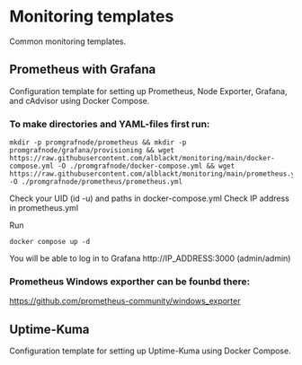 # Monitoring templates
Common monitoring templates. 

 ## Prometheus with Grafana
 Configuration template for setting up Prometheus, Node Exporter, Grafana, and cAdvisor using Docker Compose.
 
 ### To make directories and YAML-files first run: 
 
``` 
mkdir -p promgrafnode/prometheus && mkdir -p promgrafnode/grafana/provisioning && wget https://raw.githubusercontent.com/alblackt/monitoring/main/docker-compose.yml -O ./promgrafnode/docker-compose.yml && wget https://raw.githubusercontent.com/alblackt/monitoring/main/prometheus.yml -O ./promgrafnode/prometheus/prometheus.yml
```
Check your UID (id -u) and paths in docker-compose.yml
Check IP address in prometheus.yml

Run 
```
docker compose up -d
```
You will be able to log in to Grafana http://IP_ADDRESS:3000 (admin/admin)


 ### Prometheus Windows exporther can be founbd there:
https://github.com/prometheus-community/windows_exporter

 
 ## Uptime-Kuma
 Configuration template for setting up Uptime-Kuma using Docker Compose.

